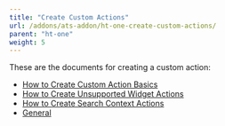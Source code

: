 ```yaml
---
title: "Create Custom Actions"
url: /addons/ats-addon/ht-one-create-custom-actions/
parent: "ht-one"
weight: 5
---
```


These are the documents for creating a custom action:

* [How to Create Custom Action Basics](/addons/ats-addon/ht-one-custom-action-basics/)
* [How to Create Unsupported Widget Actions](/addons/ats-addon/ht-one-crt-unsup-widg-acts/)
* [How to Create Search Context Actions](/addons/ats-addon/ht-one-create-search-context-actions/)
* [General](/addons/ats-addon/ht-one-custom-action-general/)
